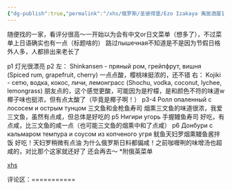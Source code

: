 ```yaml
---
{"dg-publish":true,"permalink":"/xhs/俄罗斯/圣彼得堡/Ezo Izakaya 夷居酒屋1_日料/","tags":["rednote","圣彼得堡"],"created":"2025-03-17T22:32:54.040+08:00","updated":"2025-03-20T22:46:14.633+08:00"}
---
```


 

随便找的一家，看评分很高～一开始以为会有中文or日文菜单（想多了），不过菜单上日语确实也有一点（标题啥的）
路过пышечная不知道是不是因为节假日格外人多，人都排出来老长了
	
p1 灯光很漂亮
p2 左： Shinkansen - пряный ром, грейпфрут, вишня (Spiced rum, grapefruit, cherry) 一点点酸，樱桃味挺浓的，还不错
右： Kojiki - сетю, водка, кокос, личи, лемонграсс (Shochu, vodka, coconut, lychee, lemongrass) 朋友点的，这个感觉更酸，可能因为是柠檬，是和颜色不符的味道w椰子味也挺浓，但有点太酸了（毕竟是椰子啊！）
p3-4 Ролл опаленный с лососем и острым тунцом 三文鱼和金枪鱼寿司 烟熏三文鱼的味道很浓，我爱三文鱼，虽然有点咸，但总体是好吃的
p5 Нигири угорь 手握鳗鱼寿司 好吃，有点咸，比三文鱼的咸一点（也可能三文鱼的烟熏中和了点咸）
p6 Донбури с кальмаром темпура и соусом из копченого угря 鱿鱼天妇罗烟熏鳗鱼酱拌饭 好吃！天妇罗稍微有点油
为什么俄罗斯日料都偏咸！之前咖喱咧的味增汤也超咸的，对比那个这家就还好了
还会再去～
*附俄英菜单

[xhs](https://www.xiaohongshu.com/explore/63f957c60000000013015434?xsec_token=ABCFlpYM5_jqa5pidbTra5HU9SZTVr4HkB8IJWUBF82pk=&xsec_source=pc_user)

评论区：===========

